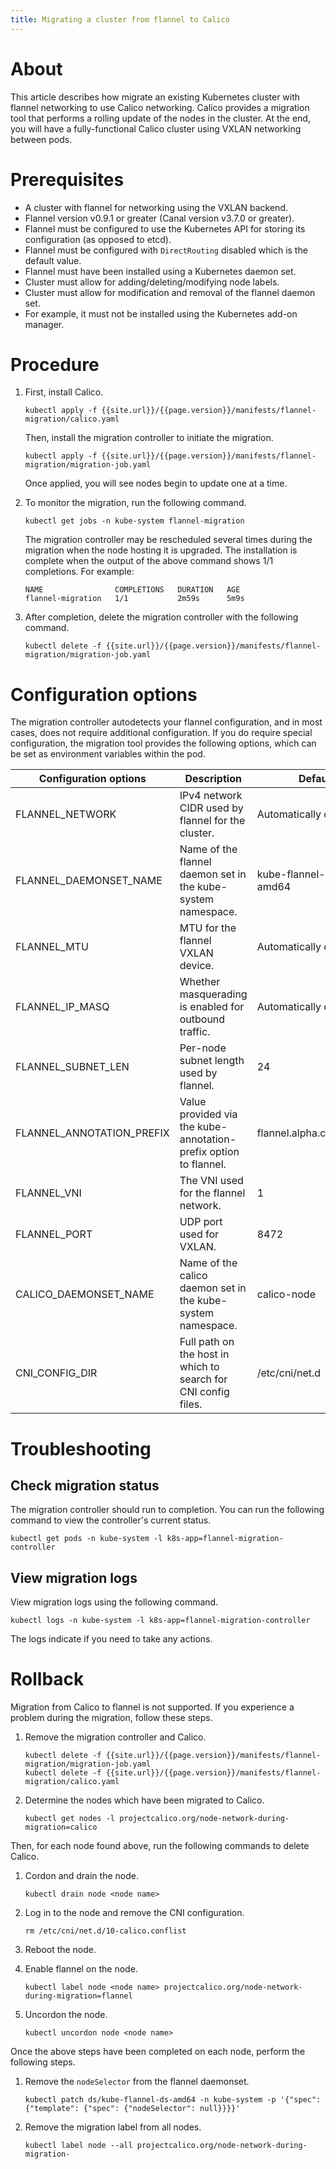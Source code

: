 ```yaml
---
title: Migrating a cluster from flannel to Calico
---
```


# About

This article describes how migrate an existing Kubernetes cluster with flannel networking to use Calico
networking. Calico provides a migration tool that performs a rolling update of the nodes in the cluster.
At the end, you will have a fully-functional Calico cluster using VXLAN networking between pods.

# Prerequisites

- A cluster with flannel for networking using the VXLAN backend.
- Flannel version v0.9.1 or greater (Canal version v3.7.0 or greater).
- Flannel must be configured to use the Kubernetes API for storing its configuration (as opposed to etcd).
- Flannel must be configured with `DirectRouting` disabled which is the default value.
- Flannel must have been installed using a Kubernetes daemon set.
- Cluster must allow for adding/deleting/modifying node labels.
- Cluster must allow for modification and removal of the flannel daemon set.
- For example, it must not be installed using the Kubernetes add-on manager.

# Procedure

1. First, install Calico.

   ```
   kubectl apply -f {{site.url}}/{{page.version}}/manifests/flannel-migration/calico.yaml
   ```

   Then, install the migration controller to initiate the migration.

   ```
   kubectl apply -f {{site.url}}/{{page.version}}/manifests/flannel-migration/migration-job.yaml
   ```

   Once applied, you will see nodes begin to update one at a time.

1. To monitor the migration, run the following command.

   ```
   kubectl get jobs -n kube-system flannel-migration
   ```

   The migration controller may be rescheduled several times during the migration when the node hosting
   it is upgraded. The installation is complete when the output of the above command shows 1/1 completions. For example:

   ```
   NAME                COMPLETIONS   DURATION   AGE
   flannel-migration   1/1           2m59s      5m9s
   ```

1. After completion, delete the migration controller with the following command.

   ```
   kubectl delete -f {{site.url}}/{{page.version}}/manifests/flannel-migration/migration-job.yaml
   ```
# Configuration options

The migration controller autodetects your flannel configuration, and in most cases, does not require
additional configuration. If you do require special configuration, the migration tool provides the following options,
which can be set as environment variables within the pod.

| Configuration options            | Description                                                          | Default                                    |
|----------------------------------|----------------------------------------------------------------------|--------------------------------------------|
| FLANNEL_NETWORK                  | IPv4 network CIDR used by flannel for the cluster.                   | Automatically detected                     |
| FLANNEL_DAEMONSET_NAME           | Name of the flannel daemon set in the kube-system namespace.         | kube-flannel-ds-amd64                      |
| FLANNEL_MTU                      | MTU for the flannel VXLAN device.                                    | Automatically detected                     |
| FLANNEL_IP_MASQ                  | Whether masquerading is enabled for outbound traffic.                | Automatically detected                     |
| FLANNEL_SUBNET_LEN               | Per-node subnet length used by flannel.                              | 24                                         |
| FLANNEL_ANNOTATION_PREFIX        | Value provided via the kube-annotation-prefix option to flannel.     |  flannel.alpha.coreos.com                  |
| FLANNEL_VNI                      | The VNI used for the flannel network.                                |  1                                         |
| FLANNEL_PORT                     | UDP port used for VXLAN.                                             |  8472                                      |
| CALICO_DAEMONSET_NAME            | Name of the calico daemon set in the kube-system namespace.          |  calico-node                               |
| CNI_CONFIG_DIR                   | Full path on the host in which to search for CNI config files.       |  /etc/cni/net.d                            |

# Troubleshooting

## Check migration status

The migration controller should run to completion. You can run the following command to view the controller's current status.

```
kubectl get pods -n kube-system -l k8s-app=flannel-migration-controller
```

## View migration logs

View migration logs using the following command.

```
kubectl logs -n kube-system -l k8s-app=flannel-migration-controller
```

The logs indicate if you need to take any actions.

# Rollback

Migration from Calico to flannel is not supported. If you experience a problem during the migration, follow these steps.


1. Remove the migration controller and Calico.

   ```
   kubectl delete -f {{site.url}}/{{page.version}}/manifests/flannel-migration/migration-job.yaml
   kubectl delete -f {{site.url}}/{{page.version}}/manifests/flannel-migration/calico.yaml
   ```

1. Determine the nodes which have been migrated to Calico.

   ```
   kubectl get nodes -l projectcalico.org/node-network-during-migration=calico
   ```

Then, for each node found above, run the following commands to delete Calico.

1. Cordon and drain the node.

   ```
   kubectl drain node <node name>
   ```

1. Log in to the node and remove the CNI configuration.

   ```
   rm /etc/cni/net.d/10-calico.conflist
   ```

1. Reboot the node.

1. Enable flannel on the node.

   ```
   kubectl label node <node name> projectcalico.org/node-network-during-migration=flannel
   ```

1. Uncordon the node.

   ```
   kubectl uncordon node <node name>
   ```

Once the above steps have been completed on each node, perform the following steps.

1. Remove the `nodeSelector` from the flannel daemonset.

   ```
   kubectl patch ds/kube-flannel-ds-amd64 -n kube-system -p '{"spec": {"template": {"spec": {"nodeSelector": null}}}}'
   ```

1. Remove the migration label from all nodes.

   ```
   kubectl label node --all projectcalico.org/node-network-during-migration-
   ```
